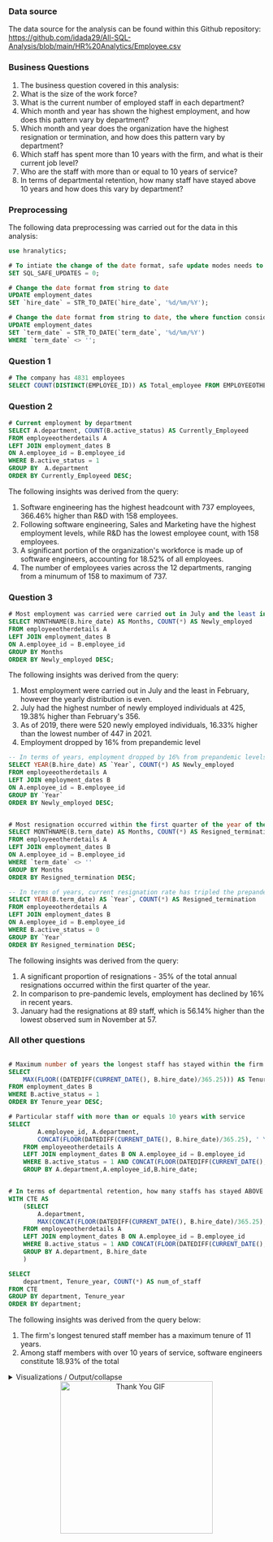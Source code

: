 
### Data source
The data source for the analysis can be found within this Github repository: https://github.com/idada29/All-SQL-Analysis/blob/main/HR%20Analytics/Employee.csv

### Business Questions        
1. The business question covered in this analysis:
2. What is the size of the work force?
3. What is the current number of employed staff in each department?
4. Which month and year has shown the highest employment, and how does this pattern vary by department?
5. Which month and year does the organization have the highest resignation or termination, and how does this pattern vary by department?
6. Which staff has spent more than 10 years with the firm, and what is their current job level?
7. Who are the staff with more than or equal to 10 years of service?
8. In terms of departmental retention, how many staff have stayed above 10 years and how does this vary by department?
        
### Preprocessing
The following data preprocessing was carried out for the data in this analysis: 
    
 ```sql
 use hranalytics;

# To intiate the change of the date format, safe update modes needs to be disabled and can be enabled back at the end
SET SQL_SAFE_UPDATES = 0;

# Change the date format from string to date
UPDATE employment_dates
SET `hire_date` = STR_TO_DATE(`hire_date`, '%d/%m/%Y');

# Change the date format from string to date, the where function considered just cells with values
UPDATE employment_dates
SET `term_date` = STR_TO_DATE(`term_date`, '%d/%m/%Y')
WHERE `term_date` <> '';
 
 ```

### Question 1
```sql
# The company has 4831 employees
SELECT COUNT(DISTINCT(EMPLOYEE_ID)) AS Total_employee FROM EMPLOYEEOTHERDETAILS;
```

### Question 2
```sql
# Current employment by department
SELECT A.department, COUNT(B.active_status) AS Currently_Employeed
FROM employeeotherdetails A
LEFT JOIN employment_dates B
ON A.employee_id = B.employee_id
WHERE B.active_status = 1
GROUP BY  A.department
ORDER BY Currently_Employeed DESC;
```
The following insights was derived from the query:
1. Software engineering has the highest headcount with 737 employees, 366.46% higher than R&D with 158 employees.
2. Following software engineering, Sales and Marketing have the highest  employment levels, while R&D has the lowest employee count, with 158 employees.
3. A significant portion of the organization's workforce is made up of software engineers, accounting for 18.52% of all employees.
4. The number of employees varies across the 12 departments,  ranging from a minumum of 158 to maximum of 737.


### Question 3
```sql
# Most employment was carried were carried out in July and the least in February, however it seems the distribution is same all year long
SELECT MONTHNAME(B.hire_date) AS Months, COUNT(*) AS Newly_employed
FROM employeeotherdetails A
LEFT JOIN employment_dates B
ON A.employee_id = B.employee_id
GROUP BY Months
ORDER BY Newly_employed DESC;
```
The following insights was derived from the query:
1. Most employment were carried out in July and the least in February, however the yearly distribution is even.
2. July had the highest number of newly employed individuals at 425, 19.38% higher than February's 356.
3. As of 2019, there were 520 newly employed individuals, 16.33% higher than the lowest number of 447 in 2021.
4. Employment dropped by 16% from prepandemic level

```sql
-- In terms of years, employment dropped by 16% from prepandemic levels
SELECT YEAR(B.hire_date) AS `Year`, COUNT(*) AS Newly_employed
FROM employeeotherdetails A
LEFT JOIN employment_dates B
ON A.employee_id = B.employee_id
GROUP BY `Year`
ORDER BY Newly_employed DESC;


# Most resignation occurred within the first quarter of the year of the year, with the first four months accounting for 35% of total annual resignation
SELECT MONTHNAME(B.term_date) AS Months, COUNT(*) AS Resigned_termination
FROM employeeotherdetails A
LEFT JOIN employment_dates B
ON A.employee_id = B.employee_id
WHERE `term_date` <> ''
GROUP BY Months
ORDER BY Resigned_termination DESC;

-- In terms of years, current resignation rate has tripled the prepandemic - 2019 levels by approximately 123%
SELECT YEAR(B.term_date) AS `Year`, COUNT(*) AS Resigned_termination
FROM employeeotherdetails A
LEFT JOIN employment_dates B
ON A.employee_id = B.employee_id
WHERE B.active_status = 0
GROUP BY `Year`
ORDER BY Resigned_termination DESC;
```
The following insights was derived from the query:
1. A significant proportion of resignations - 35% of the total annual resignations occurred within the first quarter of the year.
2. In comparison to pre-pandemic levels, employment has declined by 16% in recent years.
3. January had the resignations at 89 staff, which is 56.14% higher than the lowest observed sum in November at 57.
    
### All other questions
```sql

# Maximum number of years the longest staff has stayed within the firm is 11 years
SELECT
    MAX(FLOOR((DATEDIFF(CURRENT_DATE(), B.hire_date)/365.25))) AS Tenure_year 
FROM employment_dates B
WHERE B.active_status = 1
ORDER BY Tenure_year DESC;

# Particular staff with more than or equals 10 years with service 
SELECT   
		A.employee_id, A.department, 
        CONCAT(FLOOR(DATEDIFF(CURRENT_DATE(), B.hire_date)/365.25), ' Years') AS Tenure_year
	FROM employeeotherdetails A
	LEFT JOIN employment_dates B ON A.employee_id = B.employee_id
	WHERE B.active_status = 1 AND CONCAT(FLOOR(DATEDIFF(CURRENT_DATE(), B.hire_date)/365.25), ' Years') >= 10
	GROUP BY A.department,A.employee_id,B.hire_date;


# In terms of departmental retention, how many staffs has stayed ABOVE 10 Years 
WITH CTE AS
	(SELECT   
		A.department, 
        MAX(CONCAT(FLOOR(DATEDIFF(CURRENT_DATE(), B.hire_date)/365.25), ' Years')) AS Tenure_year
	FROM employeeotherdetails A
	LEFT JOIN employment_dates B ON A.employee_id = B.employee_id
	WHERE B.active_status = 1 AND CONCAT(FLOOR(DATEDIFF(CURRENT_DATE(), B.hire_date)/365.25), ' Years') >= 10
	GROUP BY A.department, B.hire_date
	)

SELECT 
    department, Tenure_year, COUNT(*) AS num_of_staff
FROM CTE
GROUP BY department, Tenure_year
ORDER BY department;
```
The following insights was derived from the query below:
1. The firm's longest tenured staff member has a maximum tenure of 11 years.
2. Among staff members with over 10 years of service, software engineers constitute 18.93% of the total



<details>
  <summary>Visualizations / Output/collapse</summary>
 ![Picture1](https://user-images.githubusercontent.com/22597020/225591940-5151220a-c50c-4ca8-8fa1-0a082f9806fe.jpg)

![Picture8](https://user-images.githubusercontent.com/22597020/225592060-1c1891eb-b613-4316-9e41-71ca0435d52e.jpg)

![Picture9](https://user-images.githubusercontent.com/22597020/225592120-f9a661c7-5207-4b1f-8a8e-936901f8c318.jpg)

![Picture10](https://user-images.githubusercontent.com/22597020/225592181-43201af5-fb08-471d-b49a-125e9eadbf6f.jpg)

![Picture14](https://user-images.githubusercontent.com/22597020/225592245-5e92d71e-76c0-49f0-bd9b-74303f104466.jpg)

![Picture15](https://user-images.githubusercontent.com/22597020/225592286-296183ff-9220-4cda-b6d9-3125685d58fa.jpg)

![Picture16](https://user-images.githubusercontent.com/22597020/225592315-17d33cb0-47a5-4041-a548-006f395dba23.jpg)

![Picture17](https://user-images.githubusercontent.com/22597020/225592339-4f93dd3c-6ba4-4584-9ffd-8ad890a9d45c.jpg)

![Picture18](https://user-images.githubusercontent.com/22597020/225592363-79db6923-838e-4448-9f30-def3487ee50a.jpg)

![Picture19](https://user-images.githubusercontent.com/22597020/225592403-ba7686cc-c644-4913-be76-c312470b583e.jpg)

![Picture20](https://user-images.githubusercontent.com/22597020/225592432-76454cf8-c112-4c12-807a-415cce75ec97.jpg)

</details>


<div style="text-align:center;">
  <img src="https://media2.giphy.com/media/nnZZfXUevHdz27aH7u/giphy.gif?cid=ecf05e47i9x8jrf3ka23kmf1bdbr0lrmmedbvev9crsr418p&rid=giphy.gif&ct=g" alt="Thank You GIF" width="300" height="300">
</div>



